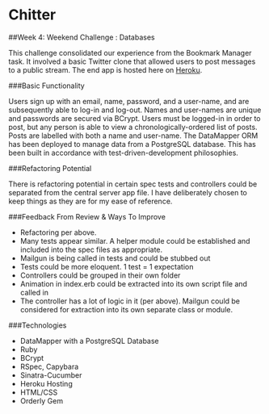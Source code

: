 Chitter
=======

##Week 4: Weekend Challenge : Databases

This challenge consolidated our experience from the Bookmark Manager task.  It involved a basic Twitter clone that allowed users to post messages to a public stream.  The end app is hosted here on [Heroku](https://powerful-eyrie-5942.herokuapp.com/).

###Basic Functionality

Users sign up with an email, name, password, and a user-name, and are subsequently able to log-in and log-out.  Names and user-names are unique and passwords are secured via BCrypt.  Users must be logged-in in order to post, but any person is able to view a chronologically-ordered list of posts.  Posts are labelled with both a name and user-name.  The DataMapper ORM has been deployed to manage data from a PostgreSQL database.  This has been built in accordance with test-driven-development philosophies.

###Refactoring Potential

There is refactoring potential in certain spec tests and controllers could be separated from the central server app file.  I have deliberately chosen to keep things as they are for my ease of reference.

###Feedback From Review & Ways To Improve
- Refactoring per above.
- Many tests appear similar.  A helper module could be established and included into the spec files as appropriate.
- Mailgun is being called in tests and could be stubbed out
- Tests could be more eloquent.  1 test = 1 expectation
- Controllers could be grouped in their own folder
- Animation in index.erb could be extracted into its own script file and called in
- The controller has a lot of logic in it (per above).  Mailgun could be considered for extraction into its own separate class or module.

###Technologies
- DataMapper with a PostgreSQL Database
- Ruby
- BCrypt
- RSpec, Capybara
- Sinatra-Cucumber
- Heroku Hosting
- HTML/CSS
- Orderly Gem